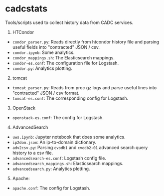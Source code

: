 # cadcstats
Tools/scripts used to collect history data from CADC services.

1. HTCondor
  * ```condor_parser.py```: Reads directly from htcondor history file and parsing useful fields into "contracted" JSON / csv.
  * ```condor.ipynb```: Some analytics.
  * ```condor_mappings.sh```: The Elasticsearch mappings.
  * ```condor-es.conf```: The configuration file for Logstash.
  * ```condor.py```: Analytics plotting.

2. tomcat 
  * ```tomcat_parser.py```: Reads from proc gz logs and parse useful lines into "contracted" JSON / csv format.
  * ```tomcat-es.conf```: The corresponding config for Logstash.

3. OpenStack
  * ```openstack-es.conf```: The config for Logstash.

4. AdvancedSearch
  * ```uws.ipynb```: Jupyter notebook that does some analytics.
  * ```ip2dom.json```: An ip-to-domain dictionary.
  * ```adv2csv.py```: Parsing ```cvodb1``` and ```cvodb2-01``` advanced search query history to a csv file.
  * ```advancedsearch-es.conf```: Logstash config file.
  * ```advancedsearch_mappings.sh```: Elasticsearch mappings.
  * ```advancedsearch.py```: Analytics plotting.

5. Apache:
  * ```apache.conf```: The config for Logstash.
